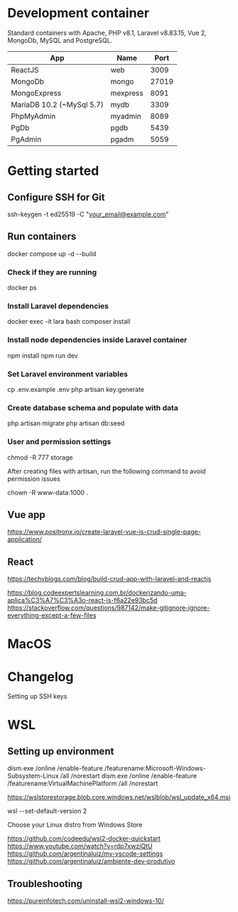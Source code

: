 # Development container

Standard containers with Apache, PHP v8.1, Laravel v8.83.15, Vue 2, MongoDb, MySQL and PostgreSQL.

| App  | Name  | Port  |
|---|---|---|
|  ReactJS  | web | 3009  |
|  MongoDb  | mongo | 27019 |
|  MongoExpress | mexpress | 8091 |
|  MariaDB 10.2 (~MySql 5.7) | mydb | 3309 |
|  PhpMyAdmin | myadmin | 8089 |
|  PgDb | pgdb | 5439 |
|  PgAdmin | pgadm | 5059 |

# Getting started

## Configure SSH for Git

ssh-keygen -t ed25519 -C "your_email@example.com"

## Run containers

docker compose up -d --build

### Check if they are running

docker ps

### Install Laravel dependencies

docker exec -it lara bash
composer install

### Install node dependencies inside Laravel container

npm install
npm run dev

### Set Laravel environment variables

cp .env.example .env
php artisan key:generate

### Create database schema and populate with data

php artisan migrate
php artisan db:seed

### User and permission settings

chmod -R 777 storage

After creating files with artisan, run the following command to avoid permission issues

chown -R www-data:1000 .

## Vue app

<https://www.positronx.io/create-laravel-vue-js-crud-single-page-application/>

## React

<https://techvblogs.com/blog/build-crud-app-with-laravel-and-reactjs>

https://blog.codeexpertslearning.com.br/dockerizando-uma-aplica%C3%A7%C3%A3o-react-js-f6a22e93bc5d
https://stackoverflow.com/questions/987142/make-gitignore-ignore-everything-except-a-few-files

# MacOS

# Changelog

Setting up SSH keys

# WSL

## Setting up environment

dism.exe /online /enable-feature /featurename:Microsoft-Windows-Subsystem-Linux /all /norestart
dism.exe /online /enable-feature /featurename:VirtualMachinePlatform /all /norestart

https://wslstorestorage.blob.core.windows.net/wslblob/wsl_update_x64.msi

wsl --set-default-version 2

Choose your Linux distro from Windows Store

https://github.com/codeedu/wsl2-docker-quickstart
https://www.youtube.com/watch?v=rdp7xwziQtU
https://github.com/argentinaluiz/my-vscode-settings
https://github.com/argentinaluiz/ambiente-dev-produtivo


## Troubleshooting

https://pureinfotech.com/uninstall-wsl2-windows-10/